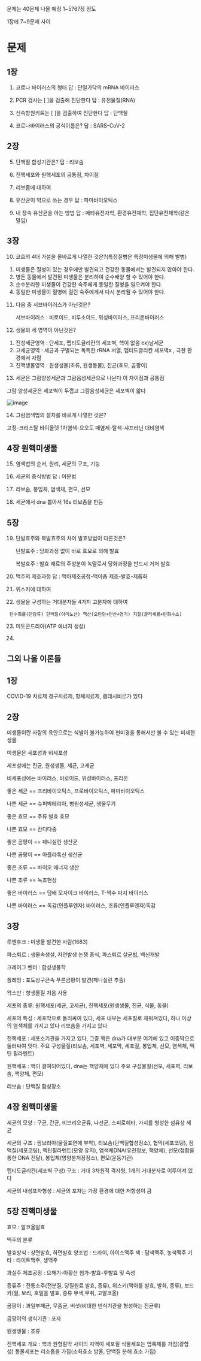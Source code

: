   문제는 40문제 나올 예정 1~5?6?장 정도  
    
  1장에 7~9문제 사이  
    
  # 문제
        
  ## 1장
     
  1. 코로나 바이러스의 형태 답 : 단일가닥의 mRNA 바이러스
    
  2. PCR 검사는 [   ]을 검출해 진단한다  답 : 유전물질(RNA)
    
  3. 신속항원키트는 [  ]을 검출하여 진단한다 답 : 단백질
    
  4. 코로나바이러스의 공식이름은? 답 : SARS-CoV-2  

  ## 2장  
    
  5. 단백질 합성기관은? 답 : 리보솜
      
  6. 진핵세포와 원핵세포의 공통점, 차이점
      
  7. 리보좀에 대하여
    
  8. 유산균이 약으로 쓰는 경우 답 : 파마바이오틱스
     
  9. 내 장속 유산균을 아는 방법 답 : 메타유전자학, 환경유전체학, 집단유전체학(같은 말임)
    
  ## 3장  
    
  10. 코흐의 4대 가설을 올바르게 나열한 것은?(특정질병은 특정미생물에 의해 발병)
   
  1) 미생물은 질병이 있는 경우에만 발견되고 건강한 동물에서는 발견되지 않아야 한다.
  2) 병든 동물에서 발견된 미생물은 분리하여 순수배양 할 수 있어야 한다.
  3) 순수분리한 미생물이 건강한 숙주에게 동일한 질병을 일으켜야 한다.
  4) 동일한 미생물이 질병에 걸린 숙주에게서 다시 분리될 수 있어야 한다.
   
  11. 다음 중 서브바이러스가 아닌것은?
   
      서브바이러스 : 비로이드, 비루소이드, 위성바이러스, 프리온바이러스
                
  12. 생물의 세 영역이 아닌것은?
  
  1) 진성세균영역 : 단세포, 펩티도글리칸의 세포벽, 핵이 없음 ex)남세균
  2) 고세균영역 : 세균과 구별되는 독특한 rRNA 서열, 펩티도글리칸 세포벽x , 극한 환경에서 자람
  3) 진핵생물영역 : 원생생물(조류, 원생동물), 진균(효모, 곰팡이)
      
  13. 세균은 그람양성세균과 그람음성세균으로 나뉜다 이 차이점과 공통점

  그람 양성세균은 세포벽이 두껍고 그람음성세균은 세포벽이 얇다


![image](https://github.com/gryrryfh/Microbiology-and-Biotechnology/assets/50912987/5cc56334-dc50-4ef5-8bf4-2e6349c81def)
        
  14. 그람염색법의 절차를 바르게 나열한 것은?
  
고정-크리스탈 바이올렛 1차염색-요오도 매염제-탈색-샤프라닌 대비염색
        
  ## 4장 원핵미생물
    
  15. 염색법의 순서, 원리, 세균의 구조, 기능
      
  16. 세균의 증식방법 답 : 이분법
        
  17. 리보솜, 봉입체, 염색체, 편모, 선모
       
  18. 세균에서 dna 뽑아서 16s 리보좀을 만듬
        
  ## 5장  
    
  19. 단발효주와 복발효주의 차이 발효방법이 다른것은?
        
      단발효주 : 당화과정 없이 바로 효모로 의해 발효
        
      복발효주 : 발효 재료의 주성분이 녹말로서 당화과정을 반드시 거쳐 발효
          
  20. 맥주의 제조과정 답 : 맥아제조공정-맥아즙 제조-발효-제품화  
        
  21. 위스키에 대하여
        
  22. 생물을 구성하는 거대분자들 4가지 고분자에 대하여
        
     탄수화물(단당류) 단백질(아미노산) 핵산(오탄당+인산+염기) 지질(글리세롤+탄화수소)  
       
  23. 미토콘드리아(ATP 에너지 생성)

  24. 








        
## 그외 나올 이론들  
  
## 1장  
  
   COVID-19 치료제 경구치료제, 항체치료제, 렘데시비르가 있다  
     
## 2장  
  
   미생물이란 사람의 육안으로는 식별이 불가능하여 현미경을 통해서만 볼 수 있는 미세한 생물
     
   미생물은 세포성과 비세포성
     
   세포성에는 진균, 원생생물, 세균, 고세균
     
   비세포성에는 바이러스, 비로이드, 위성바이러스, 프리온
     
   좋은 세균 == 프리바이오틱스, 프로바이오틱스, 파마바이오틱스
     
   나쁜 세균 == 슈퍼박테리아, 병원성세균, 생물무기 
     
   좋은 효모 == 주류 발효 효모
     
   나쁜 효모 == 칸디다증
     
   좋은 곰팡이 == 페니실린 생산균
     
   나쁜 곰팡이 == 아플라톡신 생산균
     
   좋은 조류 == 바이오 에너지 생산
     
   나쁜 조류 == 녹조현상
     
   좋은 바이러스 == 담배 모자이크 바이러스, T-짝수 파지 바이러스
     
   나쁜 바이러스 == 독감(인플루엔자) 바이러스, 조류(인플루엔자)독감
  
## 3장
     
   루벤후크 : 미생물 발견한 사람(1683)
     
   파스퇴르 : 생물속생설, 자연발생 논쟁 종식, 파스퇴르 살균법, 백신개발
     
   크레이그 벤터 : 합성생물학
     
   플레밍 : 포도상구균속 푸른곰팡이 발견(페니실린 추출)
     
   왁스만 : 항생물질 처음 사용

   세포의 종류: 원핵세포(세균, 고세균), 진핵세포(원생생물, 진균, 식물, 동물)  

   세포의 특성 : 세포막으로 둘러싸여 있다, 세포 내부는 세포질로 채워져있다, 하나 이상의 염색체를 가지고 있다
   리보솜을 가지고 있다

   진핵세포 : 세포소기관을 가지고 있다, 그중 핵은 dna가 대부분 여기에 있고 이중막으로 둘러싸여 잇다.
              주요 구성물질(리보솜, 세포벽, 세포막, 세포질, 봉입체, 선모, 염색체, 액틴 필라멘트)
  
   원핵세포 : 핵이 결여되어있다, dna는 핵양체에 있다
             주요 구성물질(선모, 세포벽, 리보솜, 핵양체, 편모)

   리보솜 : 단백질 합성장소

## 4장 원핵미생물  
  
 세균의 모양 : 구균, 간균, 비브리오균류, 나선균, 스피로헤타, 가지를 형성한 섬유상 세균
   
 세균의 구조 : 핌브리아(물질표면에 부착), 리보솜(단백질합성장소), 협막(세포코팅), 점액질(세포코팅), 액틴필라멘트(모양 유지), 염색체DNA(유전정보, 핵양체), 선모(접합을 통한 DNA 전달), 봉입체(영양분저장장소), 편모(운동기관)

펩티도글리칸(세포벽 구성) 구조 : 거대 3차원적 격자형, 1개의 거대분자로 이루어져 있다

세균의 내성포자형성 : 세균의 포자는 가장 환경에 대한 저항성이 큼

## 5장 진핵미생물
  
효모 : 알코올발효  
  
맥주의 분류  
  
발효방식 : 상면발효, 하면발효
양조법 : 드라이, 아이스맥주
색 : 담색맥주, 농색맥주 
기타 : 라이트맥주, 생맥주

과실주 제조공정 : 으깨기-아황산 첨가-발효-후발효 및 숙성

증류주 : 전통소주(전분질, 당질원료 발효, 증류), 위스키(맥아를 발효, 발화, 증류), 보드카(밀, 보리, 호밀을 발효, 증류 무색,무취, 고알코올)

곰팡이 : 과일부패균, 무좀균, 버섯(비대한 번식기관을 형성하는 진균류) 
  
곰팡이의 생식기관 : 포자

원생생물 : 조류

진핵세포 개요 : 핵과 원형질막 사이의 지역이 세포질
               식물세포는 엽록체를 가짐(광합성)
               동물세포는 리소좀을 가짐(소화효소 방울, 단백질 분해 효소 가짐)

  


  
